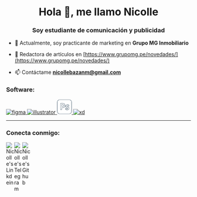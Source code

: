 <h1 align="center">Hola 👋, me llamo Nicolle</h1>
<h3 align="center">Soy estudiante de comunicación y publicidad</h3>

- 💼 Actualmente, soy practicante de marketing en **Grupo MG Inmobiliario**

- 📝 Redactora de artículos en [https://www.grupomg.pe/novedades/](https://www.grupomg.pe/novedades/)

- 📫 Contáctame **nicollebazanm@gmail.com**


<h3 align="left">Software:</h3>
<p align="left"> <a href="https://www.figma.com/" target="_blank" rel="noreferrer"> <img src="https://www.vectorlogo.zone/logos/figma/figma-icon.svg" alt="figma" width="40" height="40"/> </a> <a href="https://www.adobe.com/in/products/illustrator.html" target="_blank" rel="noreferrer"> <img src="https://www.vectorlogo.zone/logos/adobe_illustrator/adobe_illustrator-icon.svg" alt="illustrator" width="40" height="40"/> </a> <a href="https://www.photoshop.com/en" target="_blank" rel="noreferrer"> <img src="https://raw.githubusercontent.com/devicons/devicon/master/icons/photoshop/photoshop-line.svg" alt="photoshop" width="40" height="40"/> </a> <a href="https://www.adobe.com/products/xd.html" target="_blank" rel="noreferrer"> <img src="https://cdn.worldvectorlogo.com/logos/adobe-xd.svg" alt="xd" width="40" height="40"/> </a> </p>

---
<h3 align="left">Conecta conmigo:</h3>
<p align="left">
<a href="https://linkedin.com/in/nicollebazan">
  <img align="left" alt="Nicolle's Linkdein" width="22px" src="https://cdn.jsdelivr.net/npm/simple-icons@v3/icons/linkedin.svg" />
</a>
  <a href="https://t.me/nicollebazan">
  <img align="left" alt="Nicolle's Telegram" width="22px" src="https://cdn.jsdelivr.net/npm/simple-icons@v3/icons/telegram.svg" />
</a>
<a href="https://github.com/nicollebazan">
  <img align="left" alt="Nicolle's Github" width="22px" src="https://cdn.jsdelivr.net/npm/simple-icons@v3/icons/github.svg" />
</a>

<br/>
